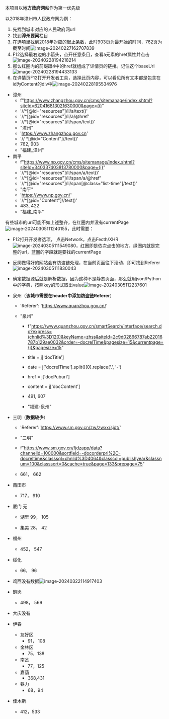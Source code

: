 本项目以**地方政府网站**作为第一优先级

以2018年漳州市人民政府网为例：

1. 先找到城市对应的人民政府网url
2. 找到**漳州要闻**栏目
3. 在选项里找到2018年对应的起止条数，此时903页为最开始的时间，762页为截至时间![image-20240227162707839](README.assets/image-20240227162707839.png)
4. F12选择最右边的小箭头，点开任意条目，查看a元素的href属性并点击![image-20240228194218214](README.assets/image-20240228194218214.png)
5. 那么红圈内的前缀跟4中的href就组成了详情页的链接。记住这个baseUrl![image-20240228194433133](README.assets/image-20240228194433133.png)
6. 在详情页F12打开开发者工具，选择此页内容，可以看见所有文本都是包含在id为Content的div中![image-20240228195534976](README.assets/image-20240228195534976.png)




- 漳州   
  - f"https://www.zhangzhou.gov.cn/cms/sitemanage/index.shtml?siteId=620416813021630000&page={i}" 
  - '//*[@id="resources"]/li/a/text()'      
  - '//*[@id="resources"]/li/a/@href'     
  - '//*[@id="resources"]/li/span/text()'                    
  - "漳州" 
  - 'https://www.zhangzhou.gov.cn' 
  - '// *[@id="Content"]//text()' 
  - 762, 903 
  - "福建_漳州" 
- 南平   
  - f"https://www.np.gov.cn/cms/sitemanage/index.shtml?siteId=340337403813780000&page={i}" 
  - '//*[@id="resources"]/li/span/a/text()' 
  - '//*[@id="resources"]/li/span/a/@href' 
  - '//*[@id="resources"]/li/span[@class="list-time"]/text()' 
  - "南平"
  - 'https://www.np.gov.cn/' 
  - '//*[@id="Content"]//text()'                             
  - 483, 422
  - "福建_南平" 



有些城市的url可能不如上述整齐，在红圈内并没有currentPage![image-20240305111240155](README.assets/image-20240305111240155.png)，此时需要：

- F12打开开发者选项， 点击Network，点击Fecth/XHR![image-20240305111549080](README.assets/image-20240305111549080.png)，红圈即是依次点击的地方，绿圈内就是完整的url，蓝圈的字段就是要找的currentPage
- 反爬做得好的网站会有防盗链处理，在当前页面往下滚动，即可找到Referer![image-20240305111830043](README.assets/image-20240305111830043.png)
- 确定数据源后就是解析数据，因为这种不是静态页面，那么就用json/Python中的字典，按照key的形式取出value![image-20240305112237601](README.assets/image-20240305112237601.png)


- 泉州（**该城市需要在header中添加防盗链Referer**）
  - 'Referer': 'https://www.quanzhou.gov.cn/'

  - "泉州"
  
    -  f"https://www.quanzhou.gov.cn/smartSearch/interface/search.do?express=(chnlid%3D120)&keyName=zhss&siteId=2c9d02866787ab22016787b129ae0032&order=-docrelTime&pagesize=15&currentpage={i}&pagesize=15"
    
  
    - title = j['docTitle']
  
    - date = j['docrelTime'].split()[0].replace('.', '-')
  
    - href = j['docPuburl']
  
    - content = j['docContent']
  
    - 491, 607
  
    -  "福建-泉州"
  
- 三明（**数据较少**）


    - 'Referer':'https://www.sm.gov.cn/zw/zwxx/sjdt/'


    - "三明"


    - f"https://www.sm.gov.cn/fjdzapp/data?channelid=100000&sortfield=-docorderpri%2C-docreltime&classsql=chnlid%3D4064&classcol=publishyear&classnum=100&classsort=0&cache=true&page=133&prepage=75"


    - 661， 662



- 莆田市

    - 717， 910



- 厦门 无

  - 湖里  99， 105

  - 集美   28， 42

- 福州

    - 452， 547



- 绥化

    - 66， 96



- 鸡西没有数据![image-20240322114917403](README.assets/image-20240322114917403.png)
- 鹤岗
  - 498， 569
- 大庆没有
- 伊春
  - 友好区
    - 91， 108
  - 金林区
    - 75，138
  - 南岔
    - 77，125
  - 嘉荫
    - 368,431
  - 铁力
    - 68，94
- 佳木斯
  - 412，533
